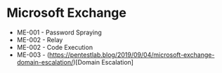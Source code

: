 # Microsoft Exchange 

* ME-001 - Password Spraying
* ME-002 - Relay
* ME-002 - Code Execution
* ME-003 - (https://pentestlab.blog/2019/09/04/microsoft-exchange-domain-escalation/)[Domain Escalation]

